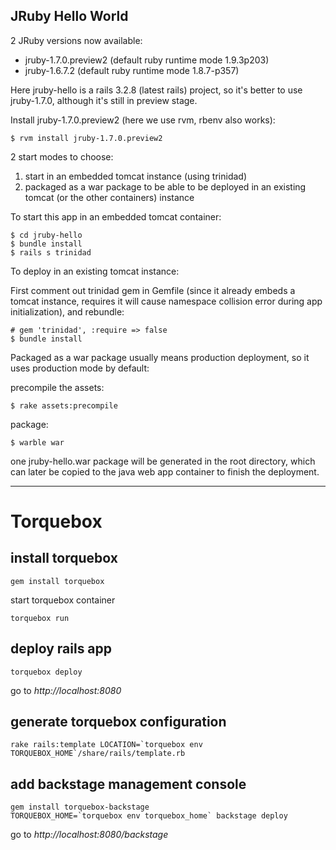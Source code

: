 ## JRuby Hello World

2 JRuby versions now available:

* jruby-1.7.0.preview2 (default ruby runtime mode 1.9.3p203)
* jruby-1.6.7.2 (default ruby runtime mode 1.8.7-p357)

Here jruby-hello is a rails 3.2.8 (latest rails) project, so it's better to use jruby-1.7.0, although it's still in preview stage.

Install jruby-1.7.0.preview2 (here we use rvm, rbenv also works):

    $ rvm install jruby-1.7.0.preview2

2 start modes to choose:

1. start in an embedded tomcat instance (using trinidad)
2. packaged as a war package to be able to be deployed in an existing tomcat (or the other containers) instance


To start this app in an embedded tomcat container:

    $ cd jruby-hello
    $ bundle install
    $ rails s trinidad

To deploy in an existing tomcat instance:

First comment out trinidad gem in Gemfile (since it already embeds a tomcat instance, requires it will cause namespace collision error during app initialization), and rebundle:

    # gem 'trinidad', :require => false
    $ bundle install

Packaged as a war package usually means production deployment, so it uses production mode by default:

precompile the assets:

    $ rake assets:precompile

package:

    $ warble war

one jruby-hello.war package will be generated in the root directory, which can later be copied to the java web app container to finish the deployment.

----

# Torquebox
## install torquebox
```
gem install torquebox
```
start torquebox container
```
torquebox run
```
## deploy rails app
```
torquebox deploy
```
go to *http://localhost:8080*
## generate torquebox configuration
```
rake rails:template LOCATION=`torquebox env TORQUEBOX_HOME`/share/rails/template.rb
```
## add backstage management console
```
gem install torquebox-backstage
TORQUEBOX_HOME=`torquebox env torquebox_home` backstage deploy
```
go to *http://localhost:8080/backstage*

